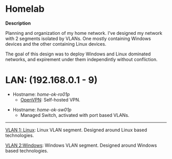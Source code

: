 # Homelab

**Description**

Planning and organization of my home network. I've designed my network with 2 segments isolated by VLANs. One mostly containing Windows devices and the other containing Linux devices.

The goal of this design was to deploy Windows and Linux dominated networks, and expirement under them independintly without confliction.


# LAN: (192.168.0.1 - 9)

- Hostname: *home-ok-ro01p*
  - [OpenVPN](https://github.com/OpenVPN/openvpn): Self-hosted VPN.
>
- Hostname: *home-ok-sw01p*
  - Managed Switch, activated with port based VLANs.

______________________________________________________________________________

[VLAN 1: Linux](https://github.com/allenc125789/Homelab/blob/main/VLANs/Linux-VLAN.md): Linux VLAN segment. Designed around Linux based technologies.

[VLAN 2:Windows](https://github.com/allenc125789/Homelab/blob/main/VLANs/Windows-VLAN.md): Windows VLAN segment. Designed around Windows based technologies.




